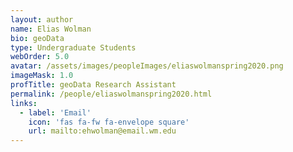 ```yaml
---
layout: author
name: Elias Wolman
bio: geoData
type: Undergraduate Students
webOrder: 5.0
avatar: /assets/images/peopleImages/eliaswolmanspring2020.png
imageMask: 1.0
profTitle: geoData Research Assistant
permalink: /people/eliaswolmanspring2020.html 
links:
  - label: 'Email'
    icon: 'fas fa-fw fa-envelope square'
    url: mailto:ehwolman@email.wm.edu
---
```


